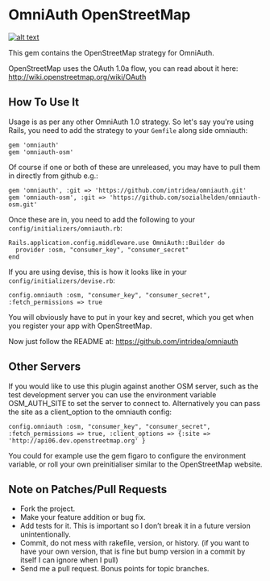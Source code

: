 # OmniAuth OpenStreetMap

[![alt text][2]][1]

  [1]: http://travis-ci.org/#!/sozialhelden/omniauth-osm
  [2]: https://secure.travis-ci.org/sozialhelden/omniauth-osm.png


This gem contains the OpenStreetMap strategy for OmniAuth.

OpenStreetMap uses the OAuth 1.0a flow, you can read about it here: http://wiki.openstreetmap.org/wiki/OAuth

## How To Use It

Usage is as per any other OmniAuth 1.0 strategy. So let's say you're using Rails, you need to add the strategy to your `Gemfile` along side omniauth:

    gem 'omniauth'
    gem 'omniauth-osm'

Of course if one or both of these are unreleased, you may have to pull them in directly from github e.g.:

    gem 'omniauth', :git => 'https://github.com/intridea/omniauth.git'
    gem 'omniauth-osm', :git => 'https://github.com/sozialhelden/omniauth-osm.git'

Once these are in, you need to add the following to your `config/initializers/omniauth.rb`:

    Rails.application.config.middleware.use OmniAuth::Builder do
      provider :osm, "consumer_key", "consumer_secret"
    end

If you are using devise, this is how it looks like in your `config/initializers/devise.rb`:

    config.omniauth :osm, "consumer_key", "consumer_secret", :fetch_permissions => true

You will obviously have to put in your key and secret, which you get when you register your app with OpenStreetMap.

Now just follow the README at: https://github.com/intridea/omniauth

## Other Servers

If you would like to use this plugin against another OSM server, such as the test development server you can use the environment variable OSM_AUTH_SITE to set the server to connect to. Alternatively you can pass the site as a client_option to the omniauth config:

    config.omniauth :osm, "consumer_key", "consumer_secret", :fetch_permissions => true, :client_options => {:site => 'http://api06.dev.openstreetmap.org' }

You could for example use the gem figaro to configure the environment variable, or roll your own preinitialiser similar to the OpenStreetMap website.

## Note on Patches/Pull Requests

- Fork the project.
- Make your feature addition or bug fix.
- Add tests for it. This is important so I don’t break it in a future version unintentionally.
- Commit, do not mess with rakefile, version, or history. (if you want to have your own version, that is fine but bump version in a commit by itself I can ignore when I pull)
- Send me a pull request. Bonus points for topic branches.

